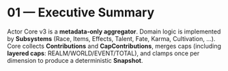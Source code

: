 # 01 — Executive Summary

Actor Core v3 is a **metadata‑only aggregator**. Domain logic is implemented by **Subsystems**
(Race, Items, Effects, Talent, Fate, Karma, Cultivation, …). Core collects **Contributions** and **CapContributions**,
merges caps (including **layered caps**: REALM/WORLD/EVENT/TOTAL), and clamps once per dimension to produce a deterministic **Snapshot**.
